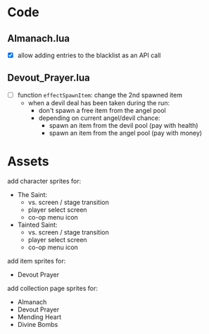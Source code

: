 # Code

## Almanach.lua

- [x] allow adding entries to the blacklist as an API call

## Devout_Prayer.lua

- [ ] function `effectSpawnItem`: change the 2nd spawned item
	- when a devil deal has been taken during the run:
		- don't spawn a free item from the angel pool
		- depending on current angel/devil chance:
			- spawn an item from the devil pool (pay with health)
			- spawn an item from the angel pool (pay with money)

# Assets

add character sprites for:
- The Saint:
	- vs. screen / stage transition
	- player select screen
	- co-op menu icon
- Tainted Saint:
	- vs. screen / stage transition
	- player select screen
	- co-op menu icon

add item sprites for:
- Devout Prayer

add collection page sprites for:
- Almanach
- Devout Prayer
- Mending Heart
- Divine Bombs
